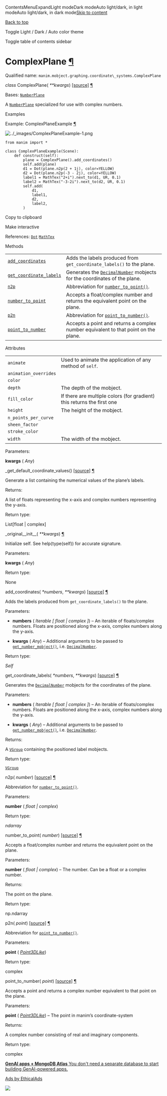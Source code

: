 ContentsMenuExpandLight modeDark modeAuto light/dark, in light modeAuto light/dark, in dark mode[Skip to content](https://docs.manim.community/en/stable/reference/manim.mobject.graphing.coordinate_systems.ComplexPlane.html#furo-main-content)

[Back to top](https://docs.manim.community/en/stable/reference/manim.mobject.graphing.coordinate_systems.ComplexPlane.html#)

Toggle Light / Dark / Auto color theme

Toggle table of contents sidebar

# ComplexPlane [¶](https://docs.manim.community/en/stable/reference/manim.mobject.graphing.coordinate_systems.ComplexPlane.html\#complexplane "Link to this heading")

Qualified name: `manim.mobject.graphing.coordinate\_systems.ComplexPlane`

_class_ ComplexPlane( _\*\*kwargs_) [\[source\]](https://docs.manim.community/en/stable/_modules/manim/mobject/graphing/coordinate_systems.html#ComplexPlane) [¶](https://docs.manim.community/en/stable/reference/manim.mobject.graphing.coordinate_systems.ComplexPlane.html#manim.mobject.graphing.coordinate_systems.ComplexPlane "Link to this definition")

Bases: [`NumberPlane`](https://docs.manim.community/en/stable/reference/manim.mobject.graphing.coordinate_systems.NumberPlane.html#manim.mobject.graphing.coordinate_systems.NumberPlane "manim.mobject.graphing.coordinate_systems.NumberPlane")

A [`NumberPlane`](https://docs.manim.community/en/stable/reference/manim.mobject.graphing.coordinate_systems.NumberPlane.html#manim.mobject.graphing.coordinate_systems.NumberPlane "manim.mobject.graphing.coordinate_systems.NumberPlane") specialized for use with complex numbers.

Examples

Example: ComplexPlaneExample [¶](https://docs.manim.community/en/stable/reference/manim.mobject.graphing.coordinate_systems.ComplexPlane.html#complexplaneexample)

![../_images/ComplexPlaneExample-1.png](https://docs.manim.community/en/stable/_images/ComplexPlaneExample-1.png)

```
from manim import *

class ComplexPlaneExample(Scene):
    def construct(self):
        plane = ComplexPlane().add_coordinates()
        self.add(plane)
        d1 = Dot(plane.n2p(2 + 1j), color=YELLOW)
        d2 = Dot(plane.n2p(-3 - 2j), color=YELLOW)
        label1 = MathTex("2+i").next_to(d1, UR, 0.1)
        label2 = MathTex("-3-2i").next_to(d2, UR, 0.1)
        self.add(
            d1,
            label1,
            d2,
            label2,
        )

```

Copy to clipboard

Make interactive

References: [`Dot`](https://docs.manim.community/en/stable/reference/manim.mobject.geometry.arc.Dot.html#manim.mobject.geometry.arc.Dot "manim.mobject.geometry.arc.Dot") [`MathTex`](https://docs.manim.community/en/stable/reference/manim.mobject.text.tex_mobject.MathTex.html#manim.mobject.text.tex_mobject.MathTex "manim.mobject.text.tex_mobject.MathTex")

Methods

|     |     |
| --- | --- |
| [`add_coordinates`](https://docs.manim.community/en/stable/reference/manim.mobject.graphing.coordinate_systems.ComplexPlane.html#manim.mobject.graphing.coordinate_systems.ComplexPlane.add_coordinates "manim.mobject.graphing.coordinate_systems.ComplexPlane.add_coordinates") | Adds the labels produced from `get_coordinate_labels()` to the plane. |
| [`get_coordinate_labels`](https://docs.manim.community/en/stable/reference/manim.mobject.graphing.coordinate_systems.ComplexPlane.html#manim.mobject.graphing.coordinate_systems.ComplexPlane.get_coordinate_labels "manim.mobject.graphing.coordinate_systems.ComplexPlane.get_coordinate_labels") | Generates the [`DecimalNumber`](https://docs.manim.community/en/stable/reference/manim.mobject.text.numbers.DecimalNumber.html#manim.mobject.text.numbers.DecimalNumber "manim.mobject.text.numbers.DecimalNumber") mobjects for the coordinates of the plane. |
| [`n2p`](https://docs.manim.community/en/stable/reference/manim.mobject.graphing.coordinate_systems.ComplexPlane.html#manim.mobject.graphing.coordinate_systems.ComplexPlane.n2p "manim.mobject.graphing.coordinate_systems.ComplexPlane.n2p") | Abbreviation for [`number_to_point()`](https://docs.manim.community/en/stable/reference/manim.mobject.graphing.coordinate_systems.ComplexPlane.html#manim.mobject.graphing.coordinate_systems.ComplexPlane.number_to_point "manim.mobject.graphing.coordinate_systems.ComplexPlane.number_to_point"). |
| [`number_to_point`](https://docs.manim.community/en/stable/reference/manim.mobject.graphing.coordinate_systems.ComplexPlane.html#manim.mobject.graphing.coordinate_systems.ComplexPlane.number_to_point "manim.mobject.graphing.coordinate_systems.ComplexPlane.number_to_point") | Accepts a float/complex number and returns the equivalent point on the plane. |
| [`p2n`](https://docs.manim.community/en/stable/reference/manim.mobject.graphing.coordinate_systems.ComplexPlane.html#manim.mobject.graphing.coordinate_systems.ComplexPlane.p2n "manim.mobject.graphing.coordinate_systems.ComplexPlane.p2n") | Abbreviation for [`point_to_number()`](https://docs.manim.community/en/stable/reference/manim.mobject.graphing.coordinate_systems.ComplexPlane.html#manim.mobject.graphing.coordinate_systems.ComplexPlane.point_to_number "manim.mobject.graphing.coordinate_systems.ComplexPlane.point_to_number"). |
| [`point_to_number`](https://docs.manim.community/en/stable/reference/manim.mobject.graphing.coordinate_systems.ComplexPlane.html#manim.mobject.graphing.coordinate_systems.ComplexPlane.point_to_number "manim.mobject.graphing.coordinate_systems.ComplexPlane.point_to_number") | Accepts a point and returns a complex number equivalent to that point on the plane. |

Attributes

|     |     |
| --- | --- |
| `animate` | Used to animate the application of any method of `self`. |
| `animation_overrides` |  |
| `color` |  |
| `depth` | The depth of the mobject. |
| `fill_color` | If there are multiple colors (for gradient) this returns the first one |
| `height` | The height of the mobject. |
| `n_points_per_curve` |  |
| `sheen_factor` |  |
| `stroke_color` |  |
| `width` | The width of the mobject. |

Parameters:

**kwargs** ( _Any_)

\_get\_default\_coordinate\_values() [\[source\]](https://docs.manim.community/en/stable/_modules/manim/mobject/graphing/coordinate_systems.html#ComplexPlane._get_default_coordinate_values) [¶](https://docs.manim.community/en/stable/reference/manim.mobject.graphing.coordinate_systems.ComplexPlane.html#manim.mobject.graphing.coordinate_systems.ComplexPlane._get_default_coordinate_values "Link to this definition")

Generate a list containing the numerical values of the plane’s labels.

Returns:

A list of floats representing the x-axis and complex numbers representing the y-axis.

Return type:

List\[float \| complex\]

\_original\_\_init\_\_( _\*\*kwargs_) [¶](https://docs.manim.community/en/stable/reference/manim.mobject.graphing.coordinate_systems.ComplexPlane.html#manim.mobject.graphing.coordinate_systems.ComplexPlane._original__init__ "Link to this definition")

Initialize self. See help(type(self)) for accurate signature.

Parameters:

**kwargs** ( _Any_)

Return type:

None

add\_coordinates( _\*numbers_, _\*\*kwargs_) [\[source\]](https://docs.manim.community/en/stable/_modules/manim/mobject/graphing/coordinate_systems.html#ComplexPlane.add_coordinates) [¶](https://docs.manim.community/en/stable/reference/manim.mobject.graphing.coordinate_systems.ComplexPlane.html#manim.mobject.graphing.coordinate_systems.ComplexPlane.add_coordinates "Link to this definition")

Adds the labels produced from `get_coordinate_labels()` to the plane.

Parameters:

- **numbers** ( _Iterable_ _\[_ _float_ _\|_ _complex_ _\]_) – An iterable of floats/complex numbers. Floats are positioned along the x-axis, complex numbers along the y-axis.

- **kwargs** ( _Any_) – Additional arguments to be passed to [`get_number_mobject()`](https://docs.manim.community/en/stable/reference/manim.mobject.graphing.number_line.NumberLine.html#manim.mobject.graphing.number_line.NumberLine.get_number_mobject "manim.mobject.graphing.number_line.NumberLine.get_number_mobject"), i.e. [`DecimalNumber`](https://docs.manim.community/en/stable/reference/manim.mobject.text.numbers.DecimalNumber.html#manim.mobject.text.numbers.DecimalNumber "manim.mobject.text.numbers.DecimalNumber").


Return type:

_Self_

get\_coordinate\_labels( _\*numbers_, _\*\*kwargs_) [\[source\]](https://docs.manim.community/en/stable/_modules/manim/mobject/graphing/coordinate_systems.html#ComplexPlane.get_coordinate_labels) [¶](https://docs.manim.community/en/stable/reference/manim.mobject.graphing.coordinate_systems.ComplexPlane.html#manim.mobject.graphing.coordinate_systems.ComplexPlane.get_coordinate_labels "Link to this definition")

Generates the [`DecimalNumber`](https://docs.manim.community/en/stable/reference/manim.mobject.text.numbers.DecimalNumber.html#manim.mobject.text.numbers.DecimalNumber "manim.mobject.text.numbers.DecimalNumber") mobjects for the coordinates of the plane.

Parameters:

- **numbers** ( _Iterable_ _\[_ _float_ _\|_ _complex_ _\]_) – An iterable of floats/complex numbers. Floats are positioned along the x-axis, complex numbers along the y-axis.

- **kwargs** ( _Any_) – Additional arguments to be passed to [`get_number_mobject()`](https://docs.manim.community/en/stable/reference/manim.mobject.graphing.number_line.NumberLine.html#manim.mobject.graphing.number_line.NumberLine.get_number_mobject "manim.mobject.graphing.number_line.NumberLine.get_number_mobject"), i.e. [`DecimalNumber`](https://docs.manim.community/en/stable/reference/manim.mobject.text.numbers.DecimalNumber.html#manim.mobject.text.numbers.DecimalNumber "manim.mobject.text.numbers.DecimalNumber").


Returns:

A [`VGroup`](https://docs.manim.community/en/stable/reference/manim.mobject.types.vectorized_mobject.VGroup.html#manim.mobject.types.vectorized_mobject.VGroup "manim.mobject.types.vectorized_mobject.VGroup") containing the positioned label mobjects.

Return type:

[`VGroup`](https://docs.manim.community/en/stable/reference/manim.mobject.types.vectorized_mobject.VGroup.html#manim.mobject.types.vectorized_mobject.VGroup "manim.mobject.types.vectorized_mobject.VGroup")

n2p( _number_) [\[source\]](https://docs.manim.community/en/stable/_modules/manim/mobject/graphing/coordinate_systems.html#ComplexPlane.n2p) [¶](https://docs.manim.community/en/stable/reference/manim.mobject.graphing.coordinate_systems.ComplexPlane.html#manim.mobject.graphing.coordinate_systems.ComplexPlane.n2p "Link to this definition")

Abbreviation for [`number_to_point()`](https://docs.manim.community/en/stable/reference/manim.mobject.graphing.coordinate_systems.ComplexPlane.html#manim.mobject.graphing.coordinate_systems.ComplexPlane.number_to_point "manim.mobject.graphing.coordinate_systems.ComplexPlane.number_to_point").

Parameters:

**number** ( _float_ _\|_ _complex_)

Return type:

_ndarray_

number\_to\_point( _number_) [\[source\]](https://docs.manim.community/en/stable/_modules/manim/mobject/graphing/coordinate_systems.html#ComplexPlane.number_to_point) [¶](https://docs.manim.community/en/stable/reference/manim.mobject.graphing.coordinate_systems.ComplexPlane.html#manim.mobject.graphing.coordinate_systems.ComplexPlane.number_to_point "Link to this definition")

Accepts a float/complex number and returns the equivalent point on the plane.

Parameters:

**number** ( _float_ _\|_ _complex_) – The number. Can be a float or a complex number.

Returns:

The point on the plane.

Return type:

np.ndarray

p2n( _point_) [\[source\]](https://docs.manim.community/en/stable/_modules/manim/mobject/graphing/coordinate_systems.html#ComplexPlane.p2n) [¶](https://docs.manim.community/en/stable/reference/manim.mobject.graphing.coordinate_systems.ComplexPlane.html#manim.mobject.graphing.coordinate_systems.ComplexPlane.p2n "Link to this definition")

Abbreviation for [`point_to_number()`](https://docs.manim.community/en/stable/reference/manim.mobject.graphing.coordinate_systems.ComplexPlane.html#manim.mobject.graphing.coordinate_systems.ComplexPlane.point_to_number "manim.mobject.graphing.coordinate_systems.ComplexPlane.point_to_number").

Parameters:

**point** ( [_Point3DLike_](https://docs.manim.community/en/stable/reference/manim.typing.html#manim.typing.Point3DLike "manim.typing.Point3DLike"))

Return type:

complex

point\_to\_number( _point_) [\[source\]](https://docs.manim.community/en/stable/_modules/manim/mobject/graphing/coordinate_systems.html#ComplexPlane.point_to_number) [¶](https://docs.manim.community/en/stable/reference/manim.mobject.graphing.coordinate_systems.ComplexPlane.html#manim.mobject.graphing.coordinate_systems.ComplexPlane.point_to_number "Link to this definition")

Accepts a point and returns a complex number equivalent to that point on the plane.

Parameters:

**point** ( [_Point3DLike_](https://docs.manim.community/en/stable/reference/manim.typing.html#manim.typing.Point3DLike "manim.typing.Point3DLike")) – The point in manim’s coordinate-system

Returns:

A complex number consisting of real and imaginary components.

Return type:

complex

[**GenAI apps + MongoDB Atlas** You don't need a separate database to start building GenAI-powered apps.](https://server.ethicalads.io/proxy/click/8271/019600f0-adc7-7480-a364-f220a4fe0770/)

[Ads by EthicalAds](https://www.ethicalads.io/advertisers/topics/data-science/?ref=ea-text)

![](https://server.ethicalads.io/proxy/view/8271/019600f0-adc7-7480-a364-f220a4fe0770/)